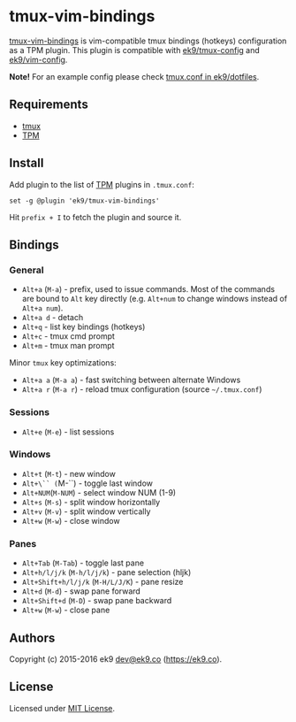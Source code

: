 tmux-vim-bindings
=================

[tmux-vim-bindings][0] is vim-compatible tmux bindings (hotkeys) configuration
as a TPM plugin. This plugin is compatible with [ek9/tmux-config][1] and
[ek9/vim-config][2].

**Note!** For an example config please check [tmux.conf in ek9/dotfiles][10].

## Requirements

- [tmux][3]
- [TPM][4]

## Install

Add plugin to the list of [TPM][4] plugins in `.tmux.conf`:

```
set -g @plugin 'ek9/tmux-vim-bindings'
```

Hit `prefix + I` to fetch the plugin and source it.

## Bindings

### General

- `Alt+a` (`M-a`) - prefix, used to issue commands. Most of the commands are
  bound to `Alt` key directly (e.g. `Alt+num` to change windows instead of
  `Alt+a num`).
- `Alt+a d` - detach
- `Alt+q` - list key bindings (hotkeys)
- `Alt+c` - tmux cmd prompt
- `Alt+m` - tmux man prompt

Minor `tmux` key optimizations:

- `Alt+a a` (`M-a a`) - fast switching between alternate Windows
- `Alt+a r` (`M-a r`) - reload tmux configuration (source `~/.tmux.conf`)

### Sessions

- `Alt+e` (`M-e`) - list sessions

### Windows

- `Alt+t` (`M-t`) - new window
- `Alt+\`` (`M-\``) - toggle last window
- `Alt+NUM`(`M-NUM`) - select window NUM (1-9)
- `Alt+s` (`M-s`) - split window horizontally
- `Alt+v` (`M-v`) - split window vertically
- `Alt+w` (`M-w`) - close window

### Panes

- `Alt+Tab` (`M-Tab`) - toggle last pane
- `Alt+h/l/j/k` (`M-h/l/j/k`)  - pane selection (hljk)
- `Alt+Shift+h/l/j/k` (`M-H/L/J/K`) - pane resize
- `Alt+d` (`M-d`) - swap pane forward
- `Alt+Shift+d` (`M-D`) - swap pane backward
- `Alt+w` (`M-w`) - close pane

## Authors

Copyright (c) 2015-2016 ek9 <dev@ek9.co> (https://ek9.co).

## License

Licensed under [MIT License](LICENSE).

[0]: https://github.com/ek9/tmux-vim-bindings
[1]: https://github.com/ek9/tmux-config
[2]: https://github.com/ek9/vim-config
[3]: https://github.com/tmux/tmux
[4]: https://github.com/tmux-plugins/tpm
[10]: https://github.com/ek9/dotfiles/blob/master/.tmux.conf
